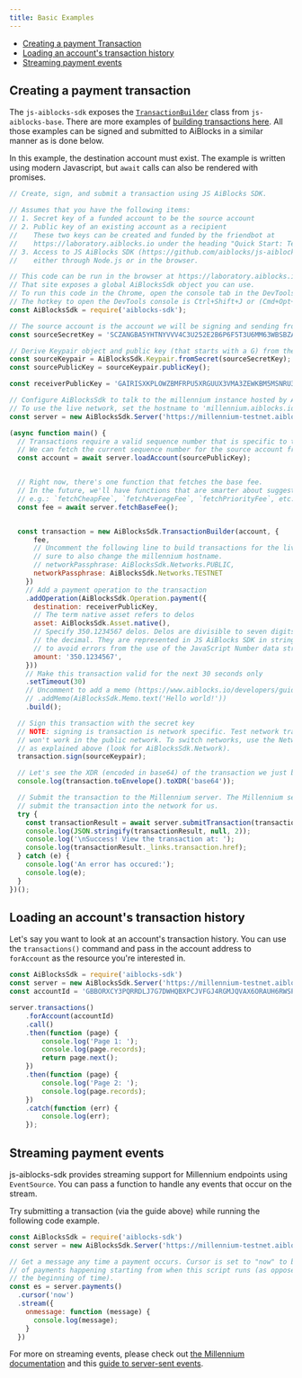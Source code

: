 ```yaml
---
title: Basic Examples
---
```


- [Creating a payment Transaction](#creating-a-payment-transaction)
- [Loading an account's transaction history](#loading-an-accounts-transaction-history)
- [Streaming payment events](#streaming-payment-events)

## Creating a payment transaction

The `js-aiblocks-sdk` exposes the [`TransactionBuilder`](https://aiblocks.github.io/js-aiblocks-base/TransactionBuilder.html) class from `js-aiblocks-base`.  There are more examples of [building transactions here](https://www.aiblocks.io/developers/js-aiblocks-base/reference/base-examples.html). All those examples can be signed and submitted to AiBlocks in a similar manner as is done below.

In this example, the destination account must exist. The example is written
using modern Javascript, but `await` calls can also be rendered with promises.

```javascript
// Create, sign, and submit a transaction using JS AiBlocks SDK.

// Assumes that you have the following items:
// 1. Secret key of a funded account to be the source account
// 2. Public key of an existing account as a recipient
//    These two keys can be created and funded by the friendbot at
//    https://laboratory.aiblocks.io under the heading "Quick Start: Test Account"
// 3. Access to JS AiBlocks SDK (https://github.com/aiblocks/js-aiblocks-sdk)
//    either through Node.js or in the browser.

// This code can be run in the browser at https://laboratory.aiblocks.io
// That site exposes a global AiBlocksSdk object you can use.
// To run this code in the Chrome, open the console tab in the DevTools.
// The hotkey to open the DevTools console is Ctrl+Shift+J or (Cmd+Opt+J on Mac).
const AiBlocksSdk = require('aiblocks-sdk');

// The source account is the account we will be signing and sending from.
const sourceSecretKey = 'SCZANGBA5YHTNYVVV4C3U252E2B6P6F5T3U6MM63WBSBZATAQI3EBTQ4';

// Derive Keypair object and public key (that starts with a G) from the secret
const sourceKeypair = AiBlocksSdk.Keypair.fromSecret(sourceSecretKey);
const sourcePublicKey = sourceKeypair.publicKey();

const receiverPublicKey = 'GAIRISXKPLOWZBMFRPU5XRGUUX3VMA3ZEWKBM5MSNRU3CHV6P4PYZ74D';

// Configure AiBlocksSdk to talk to the millennium instance hosted by AiBlocks.io
// To use the live network, set the hostname to 'millennium.aiblocks.io'
const server = new AiBlocksSdk.Server('https://millennium-testnet.aiblocks.io');

(async function main() {
  // Transactions require a valid sequence number that is specific to this account.
  // We can fetch the current sequence number for the source account from Millennium.
  const account = await server.loadAccount(sourcePublicKey);


  // Right now, there's one function that fetches the base fee.
  // In the future, we'll have functions that are smarter about suggesting fees,
  // e.g.: `fetchCheapFee`, `fetchAverageFee`, `fetchPriorityFee`, etc.
  const fee = await server.fetchBaseFee();


  const transaction = new AiBlocksSdk.TransactionBuilder(account, {
      fee,
      // Uncomment the following line to build transactions for the live network. Be
      // sure to also change the millennium hostname.
      // networkPassphrase: AiBlocksSdk.Networks.PUBLIC,
      networkPassphrase: AiBlocksSdk.Networks.TESTNET
    })
    // Add a payment operation to the transaction
    .addOperation(AiBlocksSdk.Operation.payment({
      destination: receiverPublicKey,
      // The term native asset refers to delos
      asset: AiBlocksSdk.Asset.native(),
      // Specify 350.1234567 delos. Delos are divisible to seven digits past
      // the decimal. They are represented in JS AiBlocks SDK in string format
      // to avoid errors from the use of the JavaScript Number data structure.
      amount: '350.1234567',
    }))
    // Make this transaction valid for the next 30 seconds only
    .setTimeout(30)
    // Uncomment to add a memo (https://www.aiblocks.io/developers/guides/concepts/transactions.html)
    // .addMemo(AiBlocksSdk.Memo.text('Hello world!'))
    .build();

  // Sign this transaction with the secret key
  // NOTE: signing is transaction is network specific. Test network transactions
  // won't work in the public network. To switch networks, use the Network object
  // as explained above (look for AiBlocksSdk.Network).
  transaction.sign(sourceKeypair);

  // Let's see the XDR (encoded in base64) of the transaction we just built
  console.log(transaction.toEnvelope().toXDR('base64'));

  // Submit the transaction to the Millennium server. The Millennium server will then
  // submit the transaction into the network for us.
  try {
    const transactionResult = await server.submitTransaction(transaction);
    console.log(JSON.stringify(transactionResult, null, 2));
    console.log('\nSuccess! View the transaction at: ');
    console.log(transactionResult._links.transaction.href);
  } catch (e) {
    console.log('An error has occured:');
    console.log(e);
  }
})();
```

## Loading an account's transaction history

Let's say you want to look at an account's transaction history.  You can use the `transactions()` command and pass in the account address to `forAccount` as the resource you're interested in.

```javascript
const AiBlocksSdk = require('aiblocks-sdk')
const server = new AiBlocksSdk.Server('https://millennium-testnet.aiblocks.io');
const accountId = 'GBBORXCY3PQRRDLJ7G7DWHQBXPCJVFGJ4RGMJQVAX6ORAUH6RWSPP6FM';

server.transactions()
    .forAccount(accountId)
    .call()
    .then(function (page) {
        console.log('Page 1: ');
        console.log(page.records);
        return page.next();
    })
    .then(function (page) {
        console.log('Page 2: ');
        console.log(page.records);
    })
    .catch(function (err) {
        console.log(err);
    });
```

## Streaming payment events

js-aiblocks-sdk provides streaming support for Millennium endpoints using `EventSource`.  You can pass a function to handle any events that occur on the stream.

Try submitting a transaction (via the guide above) while running the following code example.
```javascript
const AiBlocksSdk = require('aiblocks-sdk')
const server = new AiBlocksSdk.Server('https://millennium-testnet.aiblocks.io');

// Get a message any time a payment occurs. Cursor is set to "now" to be notified
// of payments happening starting from when this script runs (as opposed to from
// the beginning of time).
const es = server.payments()
  .cursor('now')
  .stream({
    onmessage: function (message) {
      console.log(message);
    }
  })
```

For more on streaming events, please check out [the Millennium documentation](https://www.aiblocks.io/developers/millennium/reference/streaming.html) and this [guide to server-sent events](https://developer.mozilla.org/en-US/docs/Web/API/Server-sent_events/Using_server-sent_events).
